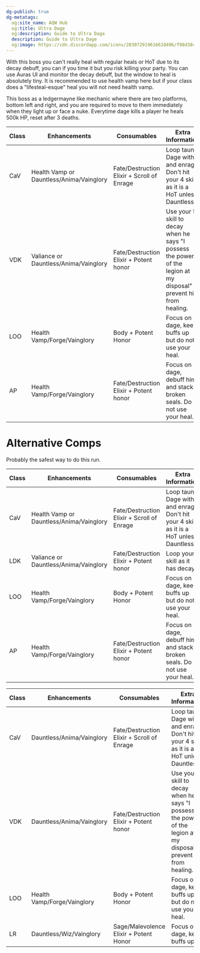 ```yaml
---
dg-publish: true
dg-metatags:
  og:site_name: AQW Hub
  og:title: Ultra Dage
  og:description: Guide to Ultra Dage
  description: Guide to Ultra Dage
  og:image: https://cdn.discordapp.com/icons/203072919616618496/f98d38c50b06972678eaaa1aa2c0cedf.png
---
```

With this boss you can't really heal with regular heals or HoT due to its decay debuff, you can if you time it but you risk killing your party. You can use Auras UI and monitor the decay debuff, but the window to heal is absolutely tiny. It is recommended to use health vamp here but if your class does a "lifesteal-esque" heal you will not need health vamp.


This boss as a ledgermayne like mechanic where there are two platforms, bottom left and right, and you are required to move to them immediately when they light up or face a nuke. Everytime dage kills a player he heals 500k HP, reset after 3 deaths.

| Class | Enhancements                             | Consumables                                | Extra Information                                                                                                      |
| ----- | ---------------------------------------- | ------------------------------------------ | ---------------------------------------------------------------------------------------------------------------------- |
| CaV   | Health Vamp or Dauntless/Anima/Vainglory | Fate/Destruction Elixir + Scroll of Enrage | Loop taunt Dage with 3 and enrage. Don't hit your 4 skill as it is a HoT unless Dauntless.                             |
| VDK   | Valiance or Dauntless/Anima/Vainglory    | Fate/Destruction Elixir + Potent honor     | Use your 5 skill to decay when he says "I possess the power of the legion at my disposal" to prevent him from healing. |
| LOO   | Health Vamp/Forge/Vainglory              | Body + Potent Honor                        | Focus on dage, keep buffs up but do not use your heal.                                                                 |
| AP    | Health Vamp/Forge/Vainglory              | Fate/Destruction Elixir + Potent honor     | Focus on dage, debuff him and stack broken seals. Do not use your heal.                                                |

# Alternative Comps

Probably the safest way to do this run.

| Class | Enhancements                             | Consumables                                | Extra Information                                                                          |
| ----- | ---------------------------------------- | ------------------------------------------ | ------------------------------------------------------------------------------------------ |
| CaV   | Health Vamp or Dauntless/Anima/Vainglory | Fate/Destruction Elixir + Scroll of Enrage | Loop taunt Dage with 3 and enrage. Don't hit your 4 skill as it is a HoT unless Dauntless. |
| LDK   | Valiance or Dauntless/Anima/Vainglory    | Fate/Destruction Elixir + Potent honor     | Loop your 5 skill as it has decay.                                                         |
| LOO   | Health Vamp/Forge/Vainglory              | Body + Potent Honor                        | Focus on dage, keep buffs up but do not use your heal.                                     |
| AP    | Health Vamp/Forge/Vainglory              | Fate/Destruction Elixir + Potent honor     | Focus on dage, debuff him and stack broken seals. Do not use your heal.                    |

| Class | Enhancements                | Consumables                                | Extra Information                                                                                                      |
| ----- | --------------------------- | ------------------------------------------ | ---------------------------------------------------------------------------------------------------------------------- |
| CaV   | Dauntless/Anima/Vainglory   | Fate/Destruction Elixir + Scroll of Enrage | Loop taunt Dage with 3 and enrage. Don't hit your 4 skill as it is a HoT unless Dauntless.                             |
| VDK   | Dauntless/Anima/Vainglory   | Fate/Destruction Elixir + Potent honor     | Use your 5 skill to decay when he says "I possess the power of the legion at my disposal" to prevent him from healing. |
| LOO   | Health Vamp/Forge/Vainglory | Body + Potent Honor                        | Focus on dage, keep buffs up but do not use your heal.                                                                 |
| LR    | Dauntless/Wiz/Vainglory     | Sage/Malevolence Elixir + Potent Honor     | Focus on dage, keep buffs up.                                                                                          |
